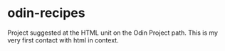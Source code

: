 # odin-recipes
Project suggested at the HTML unit on the Odin Project path. This is my very first contact with html in context.
